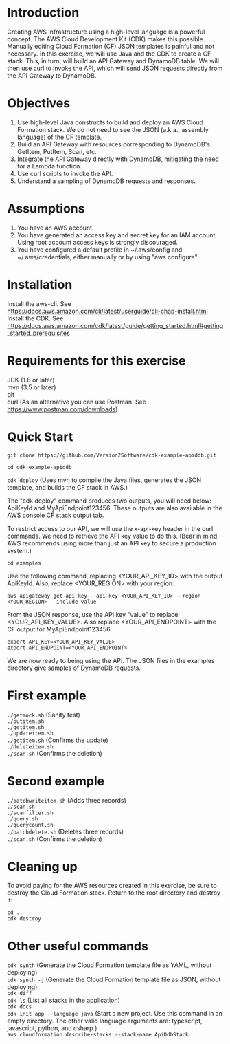 # Introduction
Creating AWS Infrastructure using a high-level language is a powerful concept. The AWS Cloud Development Kit (CDK) makes this possible.
Manually editing Cloud Formation (CF) JSON templates is painful and not necessary.
In this exercise, we will use Java and the CDK to create a CF stack. This, in turn, will build an API Gateway and DynamoDB table.
We will then use curl to invoke the API, which will send JSON requests directly from the API Gateway to DynamoDB.

# Objectives
1. Use high-level Java constructs to build and deploy an AWS Cloud Formation stack. We do not need to see the JSON (a.k.a., assembly language) of the CF template.
2. Build an API Gateway with resources corresponding to DynamoDB's GetItem, PutItem, Scan, etc.
3. Integrate the API Gateway directly with DynamoDB, mitigating the need for a Lambda function.
4. Use curl scripts to invoke the API.
5. Understand a sampling of DynamoDB requests and responses.

# Assumptions
1. You have an AWS account.
2. You have generated an access key and secret key for an IAM account. Using root account access keys is strongly discouraged.
3. You have configured a default profile in ~/.aws/config and ~/.aws/credentials, either manually or by using "aws configure".

# Installation
Install the aws-cli. See https://docs.aws.amazon.com/cli/latest/userguide/cli-chap-install.html \
Install the CDK. See https://docs.aws.amazon.com/cdk/latest/guide/getting_started.html#getting_started_prerequisites

# Requirements for this exercise
JDK (1.8 or later)\
mvn (3.5 or later)\
git\
curl (As an alternative you can use Postman. See https://www.postman.com/downloads)

# Quick Start
`git clone https://github.com/Version2Software/cdk-example-apiddb.git`

`cd cdk-example-apiddb`

`cdk deploy`  (Uses mvn to compile the Java files, generates the JSON template, and builds the CF stack in AWS.)

The "cdk deploy" command produces two outputs, you will need below: ApiKeyId and MyApiEndpoint123456. These outputs are also available in the AWS console CF stack output tab. 

To restrict access to our API, we will use the x-api-key header in the curl commands. We need to retrieve the API key value to do this.
(Bear in mind, AWS recommends using more than just an API key to secure a production system.)

`cd examples`

Use the following command, replacing <YOUR_API_KEY_ID> with the output ApiKeyId. Also, replace <YOUR_REGION> with your region:

`aws apigateway get-api-key --api-key <YOUR_API_KEY_ID> --region <YOUR_REGION> --include-value`

From the JSON response, use the API key "value" to replace <YOUR_API_KEY_VALUE>. Also replace <YOUR_API_ENDPOINT> with the CF output for MyApiEndpoint123456.

`export API_KEY=<YOUR_API_KEY_VALUE>`\
`export API_ENDPOINT=<YOUR_API_ENDPOINT>`

We are now ready to being using the API. The JSON files in the examples directory give samples of DynamoDB requests.

# First example
`./getmock.sh` (Sanity test)\
`./putitem.sh`\
`./getitem.sh`\
`./updateitem.sh`\
`./getitem.sh` (Confirms the update)\
`./deleteitem.sh`\
`./scan.sh` (Confirms the deletion)

# Second example
`./batchwriteitem.sh` (Adds three records)\
`./scan.sh`\
`./scanfilter.sh`\
`./query.sh`\
`./querycount.sh`\
`./batchdelete.sh` (Deletes three records)\
`./scan.sh` (Confirms the deletion)

# Cleaning up
To avoid paying for the AWS resources created in this exercise, be sure to destroy the Cloud Formation stack. Return to the root directory and destroy it:

`cd ..`\
`cdk destroy`

# Other useful commands
`cdk synth` (Generate the Cloud Formation template file as YAML, without deploying)\
`cdk synth -j` (Generate the Cloud Formation template file as JSON, without deploying)\
`cdk diff`\
`cdk ls` (List all stacks in the application)\
`cdk docs`\
`cdk init app --language java` (Start a new project. Use this command in an empty directory. The other valid language arguments are: typescript, javascript, python, and csharp.)\
`aws cloudformation describe-stacks --stack-name ApiDdbStack`
